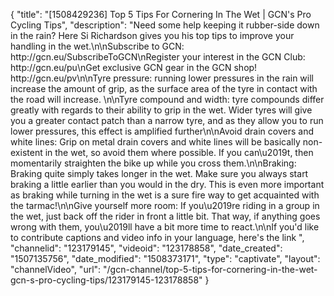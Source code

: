 {
    "title": "[1508429236] Top 5 Tips For Cornering In The Wet | GCN's Pro Cycling Tips",
    "description": "Need some help keeping it rubber-side down in the rain? Here Si Richardson gives you his top tips to improve your handling in the wet.\n\nSubscribe to GCN: http:\/\/gcn.eu\/SubscribeToGCN\nRegister your interest in the GCN Club: http:\/\/gcn.eu\/pu\nGet exclusive GCN gear in the GCN shop! http:\/\/gcn.eu\/pv\n\nTyre pressure: running lower pressures in the rain will increase the amount of grip, as the surface area of the tyre in contact with the road will increase. \n\nTyre compound and width: tyre compounds differ greatly with regards to their ability to grip in the wet. Wider tyres will give you a greater contact patch than a narrow tyre, and as they allow you to run lower pressures, this effect is amplified further\n\nAvoid drain covers and white lines: Grip on metal drain covers and white lines will be basically non-existent in the wet, so avoid them where possible. If you can\u2019t, then momentarily straighten the bike up while you cross them.\n\nBraking: Braking quite simply takes longer in the wet. Make sure you always start braking a little earlier than you would in the dry. This is even more important as braking while turning in the wet is a sure fire way to get acquainted with the tarmac!\n\nGive yourself more room: If you\u2019re riding in a group in the wet, just back off the rider in front a little bit. That way, if anything goes wrong with them, you\u2019ll have a bit more time to react.\n\nIf you'd like to contribute captions and video info in your language, here's the link ",
    "channelid": "123179145",
    "videoid": "123178858",
    "date_created": "1507135756",
    "date_modified": "1508373171",
    "type": "captivate",
    "layout": "channelVideo",
    "url": "\/gcn-channel\/top-5-tips-for-cornering-in-the-wet-gcn-s-pro-cycling-tips\/123179145-123178858"
}